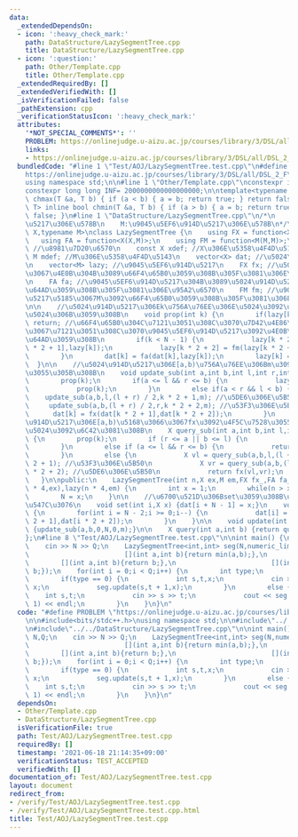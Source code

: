 ```yaml
---
data:
  _extendedDependsOn:
  - icon: ':heavy_check_mark:'
    path: DataStructure/LazySegmentTree.cpp
    title: DataStructure/LazySegmentTree.cpp
  - icon: ':question:'
    path: Other/Template.cpp
    title: Other/Template.cpp
  _extendedRequiredBy: []
  _extendedVerifiedWith: []
  _isVerificationFailed: false
  _pathExtension: cpp
  _verificationStatusIcon: ':heavy_check_mark:'
  attributes:
    '*NOT_SPECIAL_COMMENTS*': ''
    PROBLEM: https://onlinejudge.u-aizu.ac.jp/courses/library/3/DSL/all/DSL_2_F
    links:
    - https://onlinejudge.u-aizu.ac.jp/courses/library/3/DSL/all/DSL_2_F
  bundledCode: "#line 1 \"Test/AOJ/LazySegmentTree.test.cpp\"\n#define PROBLEM \"\
    https://onlinejudge.u-aizu.ac.jp/courses/library/3/DSL/all/DSL_2_F\"\n\n#include<bits/stdc++.h>\n\
    using namespace std;\n\n#line 1 \"Other/Template.cpp\"\nconstexpr int Inf = 2000000030;\n\
    constexpr long long INF= 2000000000000000000;\n\ntemplate<typename T> inline bool\
    \ chmax(T &a, T b) { if (a < b) { a = b; return true; } return false; }\ntemplate<typename\
    \ T> inline bool chmin(T &a, T b) { if (a > b) { a = b; return true; } return\
    \ false; }\n#line 1 \"DataStructure/LazySegmentTree.cpp\"\n/*\n    X:\u5024\u914D\
    \u5217\u306E\u578B\n    M:\u9045\u5EF6\u914D\u5217\u306E\u578B\n*/\ntemplate<typename\
    \ X,typename M>\nclass LazySegmentTree {\n    using FX = function<X(X,X)>;\n \
    \   using FA = function<X(X,M)>;\n    using FM = function<M(M,M)>;\n    int N;\
    \ //\u8981\u7D20\u6570\n    const X xdef; //X\u306E\u5358\u4F4D\u5143\n    const\
    \ M mdef; //M\u306E\u5358\u4F4D\u5143\n    vector<X> dat; //\u5024\u914D\u5217\
    \n    vector<M> lazy; //\u9045\u5EF6\u914D\u5217\n    FX fx; //\u5024\u914D\u5217\
    \u3067\u4E0B\u304B\u3089\u66F4\u65B0\u3059\u308B\u305F\u3081\u306E\u95A2\u6570\
    \n    FA fa; //\u9045\u5EF6\u914D\u5217\u304B\u3089\u5024\u914D\u5217\u306B\u4F1D\
    \u64AD\u3059\u308B\u305F\u3081\u306E\u95A2\u6570\n    FM fm; //\u9045\u5EF6\u914D\
    \u5217\u5185\u3067M\u3092\u66F4\u65B0\u3059\u308B\u305F\u3081\u306E\u95A2\u6570\
    \n\n    //\u5024\u914D\u5217\u306Ek\u756A\u76EE\u306E\u5024\u3092\u6B63\u3057\u3044\
    \u5024\u306B\u3059\u308B\n    void prop(int k) {\n        if(lazy[k] == mdef)\
    \ return; //\u66F4\u65B0\u304C\u7121\u3051\u308C\u3070\u7D42\u4E86\n        //\u8449\
    \u3067\u7121\u3051\u308C\u3070\u9045\u5EF6\u914D\u5217\u3092\u4E0B\u306B\u4F1D\
    \u64AD\u3059\u308B\n        if(k < N - 1) {\n            lazy[k * 2 + 1] = fm(lazy[k\
    \ * 2 + 1],lazy[k]);\n            lazy[k * 2 + 2] = fm(lazy[k * 2 + 2],lazy[k]);\n\
    \        }\n        dat[k] = fa(dat[k],lazy[k]);\n        lazy[k] = mdef;\n  \
    \  }\n\n    //\u5024\u914D\u5217\u306E[a,b)\u756A\u76EE\u306Bm\u3092\u4F5C\u7528\
    \u3055\u305B\u308B\n    void update_sub(int a,int b,int l,int r,int k,M m) {\n\
    \        prop(k);\n        if(a <= l && r <= b) {\n            lazy[k] = fm(lazy[k],m);\n\
    \            prop(k);\n        }\n        else if(a < r && l < b) {\n        \
    \    update_sub(a,b,l,(l + r) / 2,k * 2 + 1,m); //\u5DE6\u306E\u5B50\n       \
    \     update_sub(a,b,(l + r) / 2,r,k * 2 + 2,m); //\u53F3\u306E\u5B50\n      \
    \      dat[k] = fx(dat[k * 2 + 1],dat[k * 2 + 2]);\n        }\n    }\n\n    //\u5024\
    \u914D\u5217\u306E[a,b)\u5168\u3066\u3067fx\u3092\u4F5C\u7528\u3055\u305B\u305F\
    \u5024\u3092\u6C42\u3081\u308B\n    X query_sub(int a,int b,int l,int r,int k)\
    \ {\n        prop(k);\n        if (r <= a || b <= l) {\n            return xdef;\n\
    \        }\n        else if (a <= l && r <= b) {\n            return dat[k];\n\
    \        }\n        else {\n            X vl = query_sub(a,b,l,(l + r) / 2,k *\
    \ 2 + 1); //\u53F3\u306E\u5B50\n            X vr = query_sub(a,b,(l + r) / 2,r,k\
    \ * 2 + 2); //\u5DE6\u306E\u5B50\n            return fx(vl,vr);\n        }\n \
    \   }\n\npublic:\n    LazySegmentTree(int n,X ex,M em,FX fx_,FA fa_,FM fm_): N(),xdef(ex),mdef(em),fx(fx_),fa(fa_),fm(fm_),dat(n\
    \ * 4,ex),lazy(n * 4,em) {\n        int x = 1;\n        while(n > x) x *= 2;\n\
    \        N = x;\n    }\n\n    //\u6700\u521D\u306Bset\u3059\u308B\u3068\u304D\u306B\
    \u547C\u3076\n    void set(int i,X x) {dat[i + N - 1] = x;}\n    void build()\
    \ {\n        for(int i = N - 2;i >= 0;i--) {\n            dat[i] = fx(dat[i *\
    \ 2 + 1],dat[i * 2 + 2]);\n        }\n    }\n\n    void update(int a,int b,M m)\
    \ {update_sub(a,b,0,N,0,m);}\n\n    X query(int a,int b) {return query_sub(a,b,0,N,0);}\n\
    };\n#line 8 \"Test/AOJ/LazySegmentTree.test.cpp\"\n\nint main() {\n    int N,Q;\n\
    \    cin >> N >> Q;\n    LazySegmentTree<int,int> seg(N,numeric_limits<int>::max(),-1,\n\
    \                        [](int a,int b){return min(a,b);},\n                \
    \        [](int a,int b){return b;},\n                        [](int a,int b){return\
    \ b;});\n    for(int i = 0;i < Q;i++) {\n        int type;\n        cin >> type;\n\
    \        if(type == 0) {\n            int s,t,x;\n            cin >> s >> t >>\
    \ x;\n            seg.update(s,t + 1,x);\n        }\n        else {\n        \
    \    int s,t;\n            cin >> s >> t;\n            cout << seg.query(s,t +\
    \ 1) << endl;\n        }\n    }\n}\n"
  code: "#define PROBLEM \"https://onlinejudge.u-aizu.ac.jp/courses/library/3/DSL/all/DSL_2_F\"\
    \n\n#include<bits/stdc++.h>\nusing namespace std;\n\n#include\"../../Other/Template.cpp\"\
    \n#include\"../../DataStructure/LazySegmentTree.cpp\"\n\nint main() {\n    int\
    \ N,Q;\n    cin >> N >> Q;\n    LazySegmentTree<int,int> seg(N,numeric_limits<int>::max(),-1,\n\
    \                        [](int a,int b){return min(a,b);},\n                \
    \        [](int a,int b){return b;},\n                        [](int a,int b){return\
    \ b;});\n    for(int i = 0;i < Q;i++) {\n        int type;\n        cin >> type;\n\
    \        if(type == 0) {\n            int s,t,x;\n            cin >> s >> t >>\
    \ x;\n            seg.update(s,t + 1,x);\n        }\n        else {\n        \
    \    int s,t;\n            cin >> s >> t;\n            cout << seg.query(s,t +\
    \ 1) << endl;\n        }\n    }\n}\n"
  dependsOn:
  - Other/Template.cpp
  - DataStructure/LazySegmentTree.cpp
  isVerificationFile: true
  path: Test/AOJ/LazySegmentTree.test.cpp
  requiredBy: []
  timestamp: '2021-06-18 21:14:35+09:00'
  verificationStatus: TEST_ACCEPTED
  verifiedWith: []
documentation_of: Test/AOJ/LazySegmentTree.test.cpp
layout: document
redirect_from:
- /verify/Test/AOJ/LazySegmentTree.test.cpp
- /verify/Test/AOJ/LazySegmentTree.test.cpp.html
title: Test/AOJ/LazySegmentTree.test.cpp
---
```

